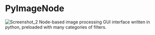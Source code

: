 # PyImageNode
![Screenshot_2](https://github.com/AhmedAhmedEG/PyImageNode/assets/16827679/def8912c-9f65-4403-b8dd-411a51e12024)
Node-based image processing GUI interface written in python, preloaded with many categories of filters.
